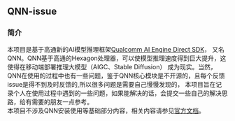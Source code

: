 ## QNN-issue  
### 简介  
本项目是基于高通新的AI模型推理框架[Qualcomm AI Engine Direct SDK](https://developer.qualcomm.com/software/qualcomm-ai-engine-direct-sdk)，
又名QNN。QNN基于高通的Hexagon处理器，可以使模型推理速度得到巨大提升，这使得在移动端部署推理大模型（AIGC、Stable Diffusion）
成为现实。当然，QNN在使用的过程中也有一些问题，鉴于QNN核心模块是不开源的，且每个反馈issue是得不到及时反馈的,所以很多问题是需要自己慢慢发现的，
本项目旨在记录个人在使用过程中遇到的一些问题，如果能解决的话，会提交一些自己的解决思路，给有需要的朋友一点参考。  
本项目不涉及QNN安装使用等基础部分内容，相关内容请参见[官方文档](https://developer.qualcomm.com/software/qualcomm-ai-engine-direct-sdk)。

